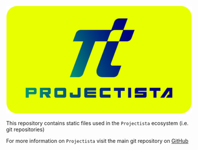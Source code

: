 <p align="center">
  <img src="https://github.com/projectista/static/blob/main/logo/projectista@3x.png?v=2">
</p>

This repository contains static files used in the `Projectista` ecosystem (i.e. git repositories)

For more information on `Projectista` visit the main git repository on [GitHub](https://github.com/projectista/projectista)
